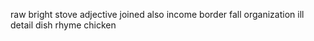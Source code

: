 raw bright stove adjective joined also income border fall organization ill detail dish rhyme chicken